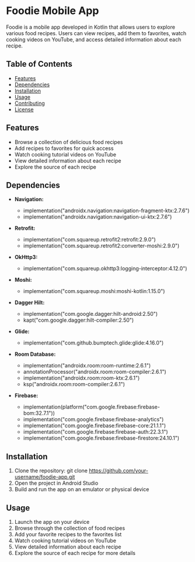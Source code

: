 # Foodie Mobile App

Foodie is a mobile app developed in Kotlin that allows users to explore various food recipes. Users can view recipes, add them to favorites, watch cooking videos on YouTube, and access detailed information about each recipe.

## Table of Contents
- [Features](#features)
- [Dependencies](#dependencies)
- [Installation](#installation)
- [Usage](#usage)
- [Contributing](#contributing)
- [License](#license)

## Features
- Browse a collection of delicious food recipes
- Add recipes to favorites for quick access
- Watch cooking tutorial videos on YouTube
- View detailed information about each recipe
- Explore the source of each recipe

## Dependencies
- **Navigation:** 
  - implementation("androidx.navigation:navigation-fragment-ktx:2.7.6")
  - implementation("androidx.navigation:navigation-ui-ktx:2.7.6")

- **Retrofit:** 
  - implementation("com.squareup.retrofit2:retrofit:2.9.0")
  - implementation("com.squareup.retrofit2:converter-moshi:2.9.0")

- **OkHttp3:** 
  - implementation("com.squareup.okhttp3:logging-interceptor:4.12.0")

- **Moshi:** 
  - implementation("com.squareup.moshi:moshi-kotlin:1.15.0")

- **Dagger Hilt:** 
  - implementation("com.google.dagger:hilt-android:2.50")
  - kapt("com.google.dagger:hilt-compiler:2.50")

- **Glide:** 
  - implementation("com.github.bumptech.glide:glide:4.16.0")

- **Room Database:** 
  - implementation("androidx.room:room-runtime:2.6.1")
  - annotationProcessor("androidx.room:room-compiler:2.6.1")
  - implementation("androidx.room:room-ktx:2.6.1")
  - ksp("androidx.room:room-compiler:2.6.1")

- **Firebase:** 
  - implementation(platform("com.google.firebase:firebase-bom:32.7.1"))
  - implementation("com.google.firebase:firebase-analytics")
  - implementation("com.google.firebase:firebase-core:21.1.1")
  - implementation("com.google.firebase:firebase-auth:22.3.1")
  - implementation("com.google.firebase:firebase-firestore:24.10.1")

## Installation
1. Clone the repository: git clone https://github.com/your-username/foodie-app.git
2. Open the project in Android Studio
3. Build and run the app on an emulator or physical device

## Usage
1. Launch the app on your device
2. Browse through the collection of food recipes
3. Add your favorite recipes to the favorites list
4. Watch cooking tutorial videos on YouTube
5. View detailed information about each recipe
6. Explore the source of each recipe for more details



